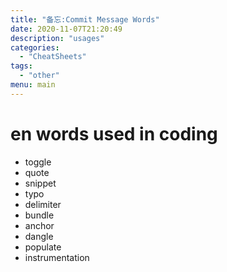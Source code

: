 ```yaml
---
title: "备忘:Commit Message Words"
date: 2020-11-07T21:20:49
description: "usages"
categories:
  - "CheatSheets"
tags:
  - "other"
menu: main
---
```


# en words used in coding
 - toggle
 - quote
 - snippet
 - typo
 - delimiter
 - bundle
 - anchor
 - dangle
 - populate
 - instrumentation
